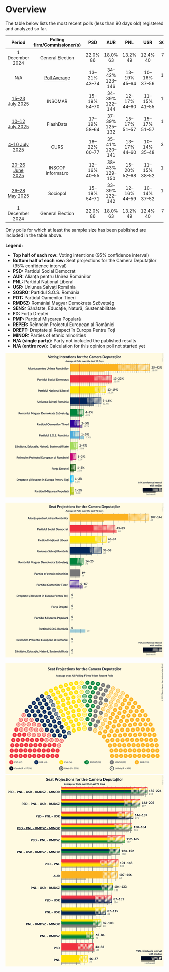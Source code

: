 # Overview

The table below lists the most recent polls (less than 90 days old) registered and analyzed so far.

| Period     | Polling firm/Commissioner(s) | PSD | AUR | PNL | USR | SOSRO | POT | RMDSZ | SENS | FD | PMP | REPER | DREPT | MINOR |
|:----------:|:----------------------------:|:--:|:--:|:--:|:--:|:--:|:--:|:--:|:--:|:--:|:--:|:--:|:--:|:--:|
| 1 December 2024 | General Election | 22.0% <br> 86 | 18.0% <br> 63 | 13.2% <br> 49 | 12.4% <br> 40 | 7.4% <br> 28 | 6.5% <br> 24 | 6.3% <br> 22 | 3.0% <br> 0 | 2.0% <br> 0 | 2.0% <br> 0 | 1.2% <br> 0 | 1.2% <br> 0 | 0.0% <br> 19 |
| N/A | [Poll Average](average.html) | 13–21% <br> 43–74 | 34–42% <br> 123–146 | 13–19% <br> 45–64 | 10–16% <br> 37–56 | 1–5% <br> 0 | 0–5% <br> 0–17 | 4–7% <br> 13–25 | 2–4% <br> 0 | 1–3% <br> 0 | 0–1% <br> 0 | 0–3% <br> 0 | 0–1% <br> 0 | N/A <br> 19 |
| [15–23 July 2025](2025-07-23-INSOMAR.html) | INSOMAR | 15–19% <br> 54–70 | 34–39% <br> 122–144 | 12–17% <br> 44–60 | 11–15% <br> 41–55 | 1–3% <br> 0 | 2–4% <br> 0 | 4–6% <br> 13–23 | N/A <br> N/A | N/A <br> N/A | 0–1% <br> 0 | 0–1% <br> 0 | 0–1% <br> 0 | N/A <br> 19 |
| [10–12 July 2025](2025-07-12-FlashData.html) | FlashData | 17–19% <br> 58–64 | 37–39% <br> 125–132 | 15–17% <br> 51–57 | 15–17% <br> 51–57 | 1–2% <br> 0 | 0–1% <br> 0 | 4–5% <br> 13–17 | N/A <br> N/A | N/A <br> N/A | N/A <br> N/A | N/A <br> N/A | N/A <br> N/A | N/A <br> 19 |
| [4–10 July 2025](2025-07-10-CURS.html) | CURS | 18–22% <br> 60–77 | 35–41% <br> 120–141 | 13–17% <br> 44–60 | 10–14% <br> 35–48 | 3–5% <br> 0 | 3–5% <br> 0–18 | 4–6% <br> 13–22 | N/A <br> N/A | N/A <br> N/A | N/A <br> N/A | N/A <br> N/A | N/A <br> N/A | N/A <br> 19 |
| [20–26 June 2025](2025-06-26-INSCOP.html) | INSCOP <br> informat.ro | 12–16% <br> 40–55 | 38–43% <br> 129–150 | 15–20% <br> 52–68 | 11–15% <br> 38–52 | 1–3% <br> 0 | 3–6% <br> 0–18 | 4–7% <br> 14–23 | 2–4% <br> 0 | N/A <br> N/A | N/A <br> N/A | N/A <br> N/A | N/A <br> N/A | N/A <br> 19 |
| [26–28 May 2025](2025-05-28-Sociopol.html) | Sociopol | 15–19% <br> 54–71 | 33–39% <br> 122–142 | 12–16% <br> 44–59 | 10–14% <br> 37–52 | 1–3% <br> 0 | 2–4% <br> 0 | 5–8% <br> 17–28 | 2–4% <br> 0 | 1–3% <br> 0 | N/A <br> N/A | 1–3% <br> 0 | N/A <br> N/A | N/A <br> 19 |
| 1 December 2024 | General Election | 22.0% <br> 86 | 18.0% <br> 63 | 13.2% <br> 49 | 12.4% <br> 40 | 7.4% <br> 28 | 6.5% <br> 24 | 6.3% <br> 22 | 3.0% <br> 0 | 2.0% <br> 0 | 2.0% <br> 0 | 1.2% <br> 0 | 1.2% <br> 0 | 0.0% <br> 19 |

Only polls for which at least the sample size has been published are included in the table above.

**Legend:**
+ **Top half of each row:** Voting intentions (95% confidence interval)
+ **Bottom half of each row:** Seat projections for the Camera Deputaților (95% confidence interval)
+ **PSD:** Partidul Social Democrat
+ **AUR:** Alianța pentru Unirea Românilor
+ **PNL:** Partidul Național Liberal
+ **USR:** Uniunea Salvați România
+ **SOSRO:** Partidul S.O.S. România
+ **POT:** Partidul Oamenilor Tineri
+ **RMDSZ:** Romániai Magyar Demokrata Szövetség
+ **SENS:** Sănătate, Educație, Natură, Sustenabilitate
+ **FD:** Forța Dreptei
+ **PMP:** Partidul Mișcarea Populară
+ **REPER:** Reînnoim Proiectul European al României
+ **DREPT:** Dreptate și Respect în Europa Pentru Toți
+ **MINOR:** Parties of ethnic minorities
+ **N/A (single party):** Party not included the published results
+ **N/A (entire row):** Calculation for this opinion poll not started yet


![Graph with voting intentions not yet produced](average.png "Voting Intentions")

![Graph with seats not yet produced](average-seats.png "Seats")

![Graph with seating plan not yet produced](average-seating-plan.png "Seating Plan")
![Graph with coalitions seats not yet produced](average-coalitions-seats.png "Coalitions Seats")
